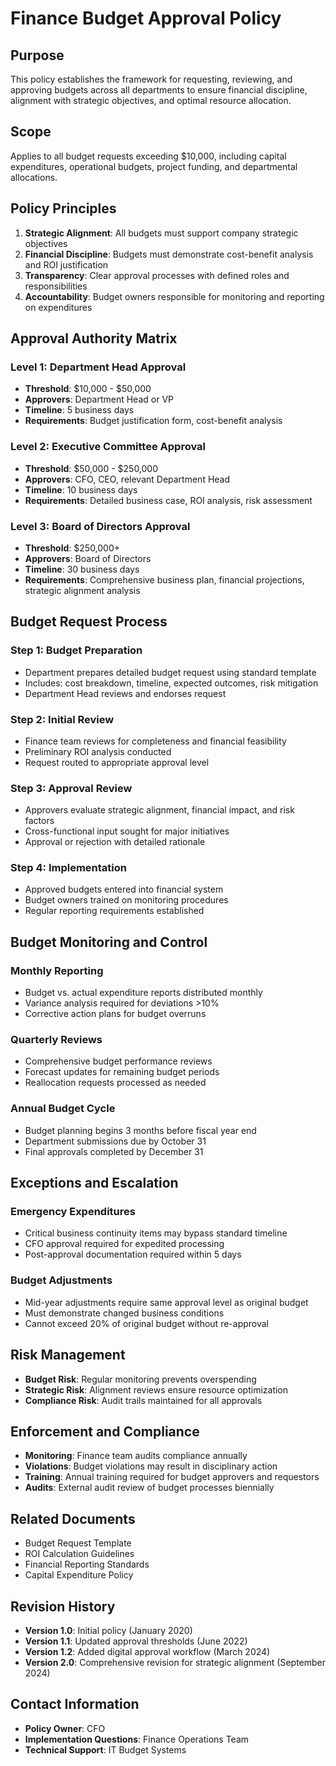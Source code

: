 # Finance Budget Approval Policy

## Purpose
This policy establishes the framework for requesting, reviewing, and approving budgets across all departments to ensure financial discipline, alignment with strategic objectives, and optimal resource allocation.

## Scope
Applies to all budget requests exceeding $10,000, including capital expenditures, operational budgets, project funding, and departmental allocations.

## Policy Principles
1. **Strategic Alignment**: All budgets must support company strategic objectives
2. **Financial Discipline**: Budgets must demonstrate cost-benefit analysis and ROI justification
3. **Transparency**: Clear approval processes with defined roles and responsibilities
4. **Accountability**: Budget owners responsible for monitoring and reporting on expenditures

## Approval Authority Matrix

### Level 1: Department Head Approval
- **Threshold**: $10,000 - $50,000
- **Approvers**: Department Head or VP
- **Timeline**: 5 business days
- **Requirements**: Budget justification form, cost-benefit analysis

### Level 2: Executive Committee Approval
- **Threshold**: $50,000 - $250,000
- **Approvers**: CFO, CEO, relevant Department Head
- **Timeline**: 10 business days
- **Requirements**: Detailed business case, ROI analysis, risk assessment

### Level 3: Board of Directors Approval
- **Threshold**: $250,000+
- **Approvers**: Board of Directors
- **Timeline**: 30 business days
- **Requirements**: Comprehensive business plan, financial projections, strategic alignment analysis

## Budget Request Process

### Step 1: Budget Preparation
- Department prepares detailed budget request using standard template
- Includes: cost breakdown, timeline, expected outcomes, risk mitigation
- Department Head reviews and endorses request

### Step 2: Initial Review
- Finance team reviews for completeness and financial feasibility
- Preliminary ROI analysis conducted
- Request routed to appropriate approval level

### Step 3: Approval Review
- Approvers evaluate strategic alignment, financial impact, and risk factors
- Cross-functional input sought for major initiatives
- Approval or rejection with detailed rationale

### Step 4: Implementation
- Approved budgets entered into financial system
- Budget owners trained on monitoring procedures
- Regular reporting requirements established

## Budget Monitoring and Control

### Monthly Reporting
- Budget vs. actual expenditure reports distributed monthly
- Variance analysis required for deviations >10%
- Corrective action plans for budget overruns

### Quarterly Reviews
- Comprehensive budget performance reviews
- Forecast updates for remaining budget periods
- Reallocation requests processed as needed

### Annual Budget Cycle
- Budget planning begins 3 months before fiscal year end
- Department submissions due by October 31
- Final approvals completed by December 31

## Exceptions and Escalation

### Emergency Expenditures
- Critical business continuity items may bypass standard timeline
- CFO approval required for expedited processing
- Post-approval documentation required within 5 days

### Budget Adjustments
- Mid-year adjustments require same approval level as original budget
- Must demonstrate changed business conditions
- Cannot exceed 20% of original budget without re-approval

## Risk Management
- **Budget Risk**: Regular monitoring prevents overspending
- **Strategic Risk**: Alignment reviews ensure resource optimization
- **Compliance Risk**: Audit trails maintained for all approvals

## Enforcement and Compliance
- **Monitoring**: Finance team audits compliance annually
- **Violations**: Budget violations may result in disciplinary action
- **Training**: Annual training required for budget approvers and requestors
- **Audits**: External audit review of budget processes biennially

## Related Documents
- Budget Request Template
- ROI Calculation Guidelines
- Financial Reporting Standards
- Capital Expenditure Policy

## Revision History
- **Version 1.0**: Initial policy (January 2020)
- **Version 1.1**: Updated approval thresholds (June 2022)
- **Version 1.2**: Added digital approval workflow (March 2024)
- **Version 2.0**: Comprehensive revision for strategic alignment (September 2024)

## Contact Information
- **Policy Owner**: CFO
- **Implementation Questions**: Finance Operations Team
- **Technical Support**: IT Budget Systems